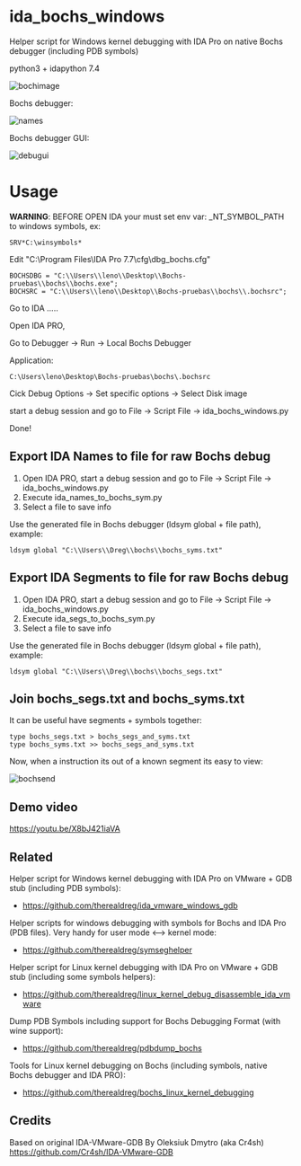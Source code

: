 # ida_bochs_windows
Helper script for Windows kernel debugging with IDA Pro on native Bochs debugger (including PDB symbols)

python3 + idapython 7.4

![bochimage](img/bochimage.png)

Bochs debugger:

![names](img/names.png)

Bochs debugger GUI:

![debugui](img/debugui.png)

# Usage

**WARNING**: BEFORE OPEN IDA your must set env var: _NT_SYMBOL_PATH to windows symbols, ex: 
```
SRV*C:\winsymbols*
```` 

Edit "C:\Program Files\IDA Pro 7.7\cfg\dbg_bochs.cfg"

```
BOCHSDBG = "C:\\Users\\leno\\Desktop\\Bochs-pruebas\\bochs\\bochs.exe";
BOCHSRC = "C:\\Users\\leno\\Desktop\\Bochs-pruebas\\bochs\\.bochsrc";
```

Go to IDA .....

Open IDA PRO, 

Go to Debugger -> Run -> Local Bochs Debugger

Application:
```
C:\Users\leno\Desktop\Bochs-pruebas\bochs\.bochsrc
```

Cick Debug Options -> Set specific options -> Select Disk image

start a debug session and go to File -> Script File -> ida_bochs_windows.py

Done!

## Export IDA Names to file for raw Bochs debug

1. Open IDA PRO, start a debug session and go to File -> Script File -> ida_bochs_windows.py
2. Execute ida_names_to_bochs_sym.py
3. Select a file to save info

Use the generated file in Bochs debugger (ldsym global + file path), example:

```
ldsym global "C:\\Users\\Dreg\\bochs\\bochs_syms.txt"
```

## Export IDA Segments to file for raw Bochs debug

1. Open IDA PRO, start a debug session and go to File -> Script File -> ida_bochs_windows.py
2. Execute ida_segs_to_bochs_sym.py
3. Select a file to save info

Use the generated file in Bochs debugger (ldsym global + file path), example:

```
ldsym global "C:\\Users\\Dreg\\bochs\\bochs_segs.txt"
```

## Join bochs_segs.txt and bochs_syms.txt

It can be useful have segments + symbols together:

```
type bochs_segs.txt > bochs_segs_and_syms.txt
type bochs_syms.txt >> bochs_segs_and_syms.txt
```

Now, when a instruction its out of a known segment its easy to view:

![bochsend](img/bochsend.png)

## Demo video

https://youtu.be/X8bJ421iaVA

## Related 

Helper script for Windows kernel debugging with IDA Pro on VMware + GDB stub (including PDB symbols):
- https://github.com/therealdreg/ida_vmware_windows_gdb

Helper scripts for windows debugging with symbols for Bochs and IDA Pro (PDB files). Very handy for user mode <--> kernel mode:
- https://github.com/therealdreg/symseghelper

Helper script for Linux kernel debugging with IDA Pro on VMware + GDB stub (including some symbols helpers):
- https://github.com/therealdreg/linux_kernel_debug_disassemble_ida_vmware

Dump PDB Symbols including support for Bochs Debugging Format (with wine support):
- https://github.com/therealdreg/pdbdump_bochs

Tools for Linux kernel debugging on Bochs (including symbols, native Bochs debugger and IDA PRO):
- https://github.com/therealdreg/bochs_linux_kernel_debugging

## Credits

Based on original IDA-VMware-GDB By Oleksiuk Dmytro (aka Cr4sh) https://github.com/Cr4sh/IDA-VMware-GDB
